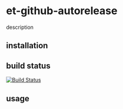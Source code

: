 # et-github-autorelease

description 

## installation



## build status

[![Build Status](https://travis-ci.org/eventEmitter/et-github-autorelease.png?branch=master)](https://travis-ci.org/eventEmitter/et-github-autorelease)


## usage